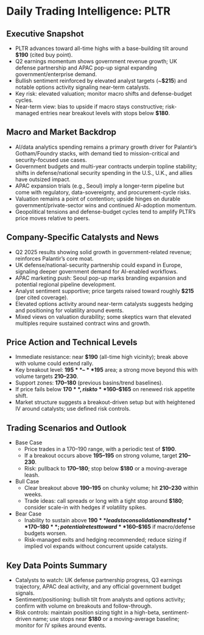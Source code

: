 # Daily Trading Intelligence: PLTR

## Executive Snapshot
- PLTR advances toward all-time highs with a base-building tilt around **$190** (cited buy point). 
- Q2 earnings momentum shows government revenue growth; UK defense partnership and APAC pop-up signal expanding government/enterprise demand. 
- Bullish sentiment reinforced by elevated analyst targets (~**$215**) and notable options activity signaling near-term catalysts. 
- Key risk: elevated valuation; monitor macro shifts and defense-budget cycles. 
- Near-term view: bias to upside if macro stays constructive; risk-managed entries near breakout levels with stops below **$180**.

## Macro and Market Backdrop
- AI/data analytics spending remains a primary growth driver for Palantir’s Gotham/Foundry stacks, with demand tied to mission-critical and security-focused use cases. 
- Government budgets and multi-year contracts underpin topline stability; shifts in defense/national security spending in the U.S., U.K., and allies have outsized impact. 
- APAC expansion trials (e.g., Seoul) imply a longer-term pipeline but come with regulatory, data-sovereignty, and procurement-cycle risks. 
- Valuation remains a point of contention; upside hinges on durable government/private-sector wins and continued AI-adoption momentum. 
- Geopolitical tensions and defense-budget cycles tend to amplify PLTR’s price moves relative to peers.

## Company-Specific Catalysts and News
- Q2 2025 results showing solid growth in government-related revenue; reinforces Palantir’s core moat. 
- UK defense/national-security partnership could expand in Europe, signaling deeper government demand for AI-enabled workflows. 
- APAC marketing push: Seoul pop-up marks branding expansion and potential regional pipeline development. 
- Analyst sentiment supportive; price targets raised toward roughly **$215** (per cited coverage). 
- Elevated options activity around near-term catalysts suggests hedging and positioning for volatility around events. 
- Mixed views on valuation durability; some skeptics warn that elevated multiples require sustained contract wins and growth.

## Price Action and Technical Levels
- Immediate resistance: near **$190** (all-time high vicinity); break above with volume could extend rally. 
- Key breakout level: **$195**–**$195** area; a strong move beyond this with volume targets **$210–$230**. 
- Support zones: **$170–$180** (previous basins/trend baselines). 
- If price fails below **$170**, risk to **$160–$165** on renewed risk appetite shift. 
- Market structure suggests a breakout-driven setup but with heightened IV around catalysts; use defined risk controls.

## Trading Scenarios and Outlook
- Base Case
  - Price trades in a 170–190 range, with a periodic test of **$190**. 
  - If a breakout occurs above **$195–$195** on strong volume, target **$210–$230**.
  - Risk: pullback to **$170–$180**; stop below **$180** or a moving-average leash.
- Bull Case
  - Clear breakout above **$190–$195** on chunky volume; hit **$210–$230** within weeks.
  - Trade ideas: call spreads or long with a tight stop around **$180**; consider scale-in with hedges if volatility spikes.
- Bear Case
  - Inability to sustain above **$190** leads to consolidation and test of **$170–$180**; potential retest toward **$160–$165** if macro/defense budgets worsen.
  - Risk-managed exits and hedging recommended; reduce sizing if implied vol expands without concurrent upside catalysts.

## Key Data Points Summary
- Catalysts to watch: UK defense partnership progress, Q3 earnings trajectory, APAC deal activity, and any official government budget signals.
- Sentiment/positioning: bullish tilt from analysts and options activity; confirm with volume on breakouts and follow-through.
- Risk controls: maintain position sizing tight in a high-beta, sentiment-driven name; use stops near **$180** or a moving-average baseline; monitor for IV spikes around events.